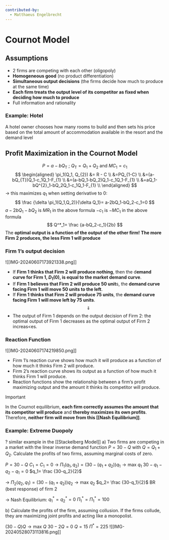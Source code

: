 ```yaml
---
contributed-by:
  - Matthaeus Engelbrecht
---
```

# Cournot Model
## Assumptions
- 2 firms are competing with each other (oligopoly)
- **Homogeneous good** (no product differentiation)
- **Simultaneous output decisions** (the firms decide how much to produce at the same time)
- **Each firm treats the output level of its competitor as fixed when deciding how much to produce**
- Full information and rationality
### Example: Hotel
A hotel owner chooses how many rooms to build and then sets his price based on the total amount of accommodation available in the resort and the demand level
## Profit Maximization in the Cournot Model
$$
P=a-bQ_{\text{T}}\text{ ; }Q_{\text{T}}=Q_1+Q_2 \text{ and }MC_1=c_1
$$
$$
\begin{aligned}
\pi_1(Q_1, Q_{2}) &= R - C \\
&=PQ_{1-C} \\
&=(a-bQ_{T})Q_1-c_1Q_1-F_{1} \\
&=(a-bQ_1-bQ_2)Q_1-c_1Q_1-F_{1} \\
&=aQ_1-bQ^{2}_1-bQ_2Q_1-c_1Q_1-F_{1} \\
\end{aligned} 
$$
→  this maximizes $q_1$
when setting derivative to 0:
$$
\frac {\delta \pi_1(Q_1,Q_2)}{\delta Q_1}= a-2bQ_1-bQ_2-c_1=0 
$$
$a-2bQ_1-bQ_2$ is $MR_1$ in the above formula
$-c_1$ is  $-MC_1$ in the above formula
$$
Q^*_1= \frac {a-bQ_2-c_1}{2b}
$$
The **optimal output is a function of the output of the other firm!**
**The more Firm 2 produces, the less Firm 1 will produce**
### Firm 1’s output decision
 ![[IMG-20240607173921338.png]]

- If **Firm 1 thinks that Firm 2 will produce nothing**, then the d**emand curve for Firm 1, $D_1(0)$, is equal to the market demand curve**.
- If **Firm 1 believes that Firm 2 will produce 50 unit**s, the **demand curve facing Firm 1 will move 50 units to the left**.
- If **Firm 1 thinks that Firm 2 will produce 75 units**, the **demand curve facing Firm 1 will move left by 75 units**.
$$\Downarrow$$
- The output of Firm 1 depends on the output decision of Firm 2: the optimal output of Firm 1 decreases as the optimal output of Firm 2 increas<es.
### Reaction Function
 ![[IMG-20240607174219850.png]]

- Firm 1’s reaction curve shows how much it will produce as a function of how much it thinks Firm 2 will produce.
- Firm 2’s reaction curve shows its output as a function of how much it thinks Firm 1 will produce.
- Reaction functions show the relationship between a firm‘s profit maximizing output and the amount it thinks its competitor will produce.

> [!Important] 
> In the Cournot equilibrium, **each firm correctly assumes the amount that its competitor will produce** and **thereby maximizes its own profits**. Therefore, **neither firm will move from this [[Nash Equilibrium]]**.
### Example: Extreme Duopoly
? similar example in the [[Stackelberg Model]]
a) Two firms are competing in a market with the linear inverse demand function $P=30-Q$ with $Q=Q_1+Q_2$. Calculate the profits of two firms, assuming marginal costs of zero.

$P=30-Q$
$C_1=C_1=0$
→ $\Pi_1(q_1,q_2)=(30-(q_1+q_2))q_1 → \text{max }q_1$
$30-q_1-q_2-q_1=0$
$q_1= \frac {30-q_2}{2}$

→ $\Pi_2(q_2,q_1)=(30-(q_1+q_2))q_2 → \text{max }q_2$
$q_2= \frac {30-q_1}{2}$
BR (best response) of firm 2

→ Nash Equilibrium: $q^*_1=q^*_2=0$
$\Pi_1^*=\Pi_1^*=100$

b) Calculate the profits of the firm, assuming collusion. If the firms collude, they are maximizing joint profits and acting like a monopolist.

 $(30-Q)Q → \text {max } Q$
 $30-2Q=0$
 $Q=15$
 $\Pi^*=225$
 ![[IMG-20240528073113816.png]]



